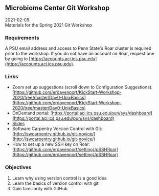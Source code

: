 ## Microbiome Center Git Workshop
2021-02-05  
Materials for the Spring 2021 Git Workshop

### Requirements
A PSU email address and access to Penn State's Roar cluster is required prior to the workshop.
If you do not have an account on Roar, request one by going to [https://accounts.aci.ics.psu.edu](https://accounts.aci.ics.psu.edu). 

### Links

- Zoom set up suggestions (scroll down to Configuration Suggestions): [https://github.com/erdavenport/KickStart-Workshop-2020/tree/master/Day0-UnixBasics](https://github.com/erdavenport/KickStart-Workshop-2020/tree/master/Day0-UnixBasics)  
- OnDemand portal: [https://portal.aci.ics.psu.edu/pun/sys/dashboard](https://portal.aci.ics.psu.edu/pun/sys/dashboard)
- [Slides](https://docs.google.com/presentation/d/18l_ok2MQM03lR7JAx68oyJhIyxFYsau9yGzy4whAgcQ/edit?usp=sharing)
- Software Carpentry Version Control with Git: [http://swcarpentry.github.io/git-novice/](http://swcarpentry.github.io/git-novice/)
- How to set up a new SSH key on Roar: [https://github.com/erdavenport/settingUpSSHRoar](https://github.com/erdavenport/settingUpSSHRoar)  

### Objectives
1. Learn why using version control is a good idea
2. Learn the basics of version control with git
3. Gain familiarity with GitHub